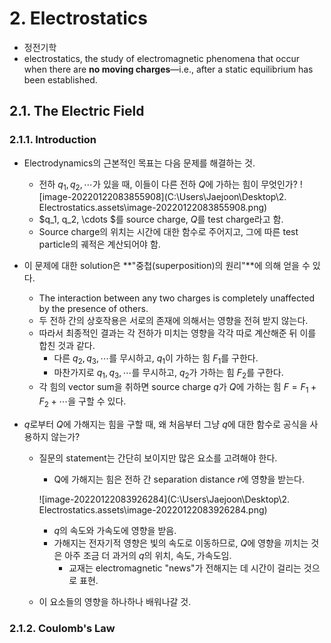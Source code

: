 # 2. Electrostatics

* 정전기학
* electrostatics, the study of electromagnetic phenomena that occur when there are **no moving charges**—i.e., after a static equilibrium has been established.

## 2.1. The Electric Field

### 2.1.1. Introduction

* Electrodynamics의 근본적인 목표는 다음 문제를 해결하는 것.
  * 전하 $q_1, q_2, \cdots$가 있을 때, 이들이 다른 전하 $Q$에 가하는 힘이 무엇인가?
    ![image-20220122083855908](C:\Users\Jaejoon\Desktop\2. Electrostatics.assets\image-20220122083855908.png)
  * $q_1, q_2, \cdots $를 source charge, $Q$를 test charge라고 함.
  * Source charge의 위치는 시간에 대한 함수로 주어지고, 그에 따른 test particle의 궤적은 계산되어야 함.
* 이 문제에 대한 solution은 **"중첩(superposition)의 원리"**에 의해 얻을 수 있다.
  * The interaction between any two charges is completely unaffected by the presence of others.
  * 두 전하 간의 상호작용은 서로의 존재에 의해서는 영향을 전혀 받지 않는다.
  * 따라서 최종적인 결과는 각 전하가 미치는 영향을 각각 따로 계산해준 뒤 이를 합친 것과 같다.
    * 다른 $q_2, q_3, \cdots$를 무시하고, $q_1$이 가하는 힘 $F_1$를 구한다.
    * 마찬가지로 $q_1,q_3, \cdots$를 무시하고, $q_2$가 가하는 힘 $F_2$를 구한다.
  * 각 힘의 vector sum을 취하면 source charge $q$가 $Q$에 가하는 힘 $F = F_1+ F_2 + \cdots$을 구할 수 있다.

* $q$로부터 $Q$에 가해지는 힘을 구할 때, 왜 처음부터 그냥 $q$에 대한 함수로 공식을 사용하지 않는가?

  * 질문의 statement는 간단히 보이지만 많은 요소를 고려해야 한다.

    * Q에 가해지는 힘은 전하 간 separation distance $r$에 영향을 받는다.

    ![image-20220122083926284](C:\Users\Jaejoon\Desktop\2. Electrostatics.assets\image-20220122083926284.png)

    * $q$의 속도와 가속도에 영향을 받음.
    * 가해지는 전자기적 영향은 빛의 속도로 이동하므로, $Q$에 영향을 끼치는 것은 아주 조금 더 과거의 $q$의 위치, 속도, 가속도임.
      * 교재는 electromagnetic "news"가 전해지는 데 시간이 걸리는 것으로 표현.

  * 이 요소들의 영향을 하나하나 배워나갈 것.





### 2.1.2. Coulomb's Law

